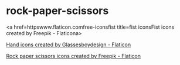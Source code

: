 # rock-paper-scissors

<a href=httpswww.flaticon.comfree-iconsfist title=fist iconsFist icons created by Freepik - Flaticona>

<a href="https://www.flaticon.com/free-icons/hand" title="hand icons">Hand icons created by Glassesboydesign - Flaticon</a>

<a href="https://www.flaticon.com/free-icons/rock-paper-scissors" title="rock paper scissors icons">Rock paper scissors icons created by Freepik - Flaticon</a>
